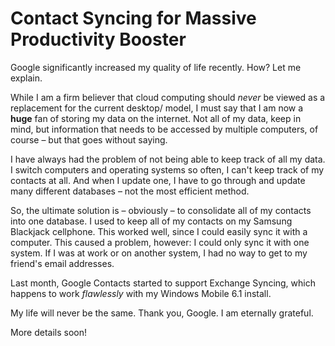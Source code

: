 # Contact Syncing for Massive Productivity Booster

  Google significantly increased my quality of life recently. How? Let me explain.

 While I am a firm believer that cloud computing should *never* be viewed as a replacement for the current desktop/ model, I must say that I am now a **huge** fan of storing my data on the internet. Not all of my data, keep in mind, but information that needs to be accessed by multiple computers, of course – but that goes without saying.

 I have always had the problem of not being able to keep track of all my data. I switch computers and operating systems so often, I can't keep track of my contacts at all. And when I update one, I have to go through and update many different databases – not the most efficient method.

 So, the ultimate solution is – obviously – to consolidate all of my contacts into one database. I used to keep all of my contacts on my Samsung Blackjack cellphone. This worked well, since I could easily sync it with a computer. This caused a problem, however: I could only sync it with one system. If I was at work or on another system, I had no way to get to my friend's email addresses.

 Last month, Google Contacts started to support Exchange Syncing, which happens to work *flawlessly* with my Windows Mobile 6\.1 install.

 My life will never be the same. Thank you, Google. I am eternally grateful.

 More details soon!

  